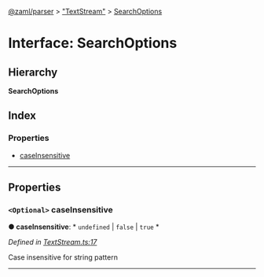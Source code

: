 [@zaml/parser](../README.md) > ["TextStream"](../modules/_textstream_.md) > [SearchOptions](../interfaces/_textstream_.searchoptions.md)

# Interface: SearchOptions

## Hierarchy

**SearchOptions**

## Index

### Properties

* [caseInsensitive](_textstream_.searchoptions.md#caseinsensitive)

---

## Properties

<a id="caseinsensitive"></a>

### `<Optional>` caseInsensitive

**● caseInsensitive**: * `undefined` &#124; `false` &#124; `true`
*

*Defined in [TextStream.ts:17](https://github.com/nexushubs/zaml-lang/blob/9076d84/packages/zaml-parser/src/TextStream.ts#L17)*

Case insensitive for string pattern

___

